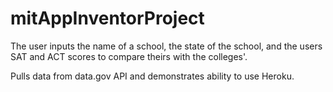 # mitAppInventorProject

The user inputs the name of a school, the state of the school, and the users SAT and ACT scores to compare theirs with the colleges'.

Pulls data from data.gov API and demonstrates ability to use Heroku.
